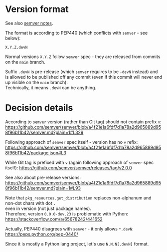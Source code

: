 
# Version format

See also [semver notes][semver_notes.md].

The format is according to PEP440 (which conflicts with `semver` - see below):

```
X.Y.Z.devN
```

Normal versions `X.Y.Z` follow `semver` spec - they are released from commits on the `main` branch.

Suffix `.devN` is pre-release (which `semver` requires to be `-devN` instead) and<br/>
is allowed to be published off any commit (even if this commit will never end up visible on the `main` branch).<br/>
Technically, it means `.devN` can be anything.

# Decision details

According to `semver` version (rather than Git tag) should not contain prefix `v`:
https://github.com/semver/semver/blob/a4f21e1a6fdf7d1a78a2d965889d958f96b11b42/semver.md?plain=1#L329

Following approach of `semver` spec itself - version has no `v` refix:
https://github.com/semver/semver/blob/a4f21e1a6fdf7d1a78a2d965889d958f96b11b42/package.json#L3

While Git tag is prefixed with `v` (again following approach of `semver` spec itself):
https://github.com/semver/semver/releases/tag/v2.0.0

See also about pre-release versions:
https://github.com/semver/semver/blob/a4f21e1a6fdf7d1a78a2d965889d958f96b11b42/semver.md?plain=1#L93

Note that `pkg_resources.get_distribution` replaces non-alphanum and non-dot chars with dot `.`<br/>
even in version (not just package names).<br/>
Therefore, version `0.0.0-dev.23` is problematic with Python:
https://stackoverflow.com/a/65678242/441652

Actually, PEP440 disagrees with `semver` - it only allows `*.devN`:
https://peps.python.org/pep-0440/

Since it is mostly a Python lang project, let's use `N.N.N[.devN]` format.

[semver_notes.md]: semver_notes.md
